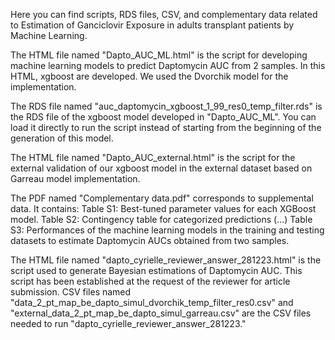 Here you can find scripts, RDS files, CSV, and complementary data related to Estimation of Ganciclovir Exposure in adults transplant patients by Machine Learning.

The HTML file named "Dapto_AUC_ML.html" is the script for developing machine learning models to predict Daptomycin AUC from 2 samples. 
In this HTML, xgboost are developed. We used the Dvorchik model for the implementation.

The RDS file named "auc_daptomycin_xgboost_1_99_res0_temp_filter.rds" is the RDS file of the xgboost model developed in "Dapto_AUC_ML". 
You can load it directly to run the script instead of starting from the beginning of the generation of this model.

The HTML file named "Dapto_AUC_external.html" is the script for the external validation of our xgboost model in the external dataset based on Garreau model implementation.

The PDF named "Complementary data.pdf" corresponds to supplemental data. 
It contains:
Table S1: Best-tuned parameter values for each XGBoost model.
Table S2: Contingency table for categorized predictions (...)
Table S3: Performances of the machine learning models in the training and testing datasets to estimate Daptomycin AUCs obtained from two samples.

The HTML file named "dapto_cyrielle_reviewer_answer_281223.html" is the script used to generate Bayesian estimations of Daptomycin AUC. This script has been established at the request of the reviewer for article submission.
CSV files named "data_2_pt_map_be_dapto_simul_dvorchik_temp_filter_res0.csv" and "external_data_2_pt_map_be_dapto_simul_garreau.csv" are the CSV files needed to run "dapto_cyrielle_reviewer_answer_281223."
